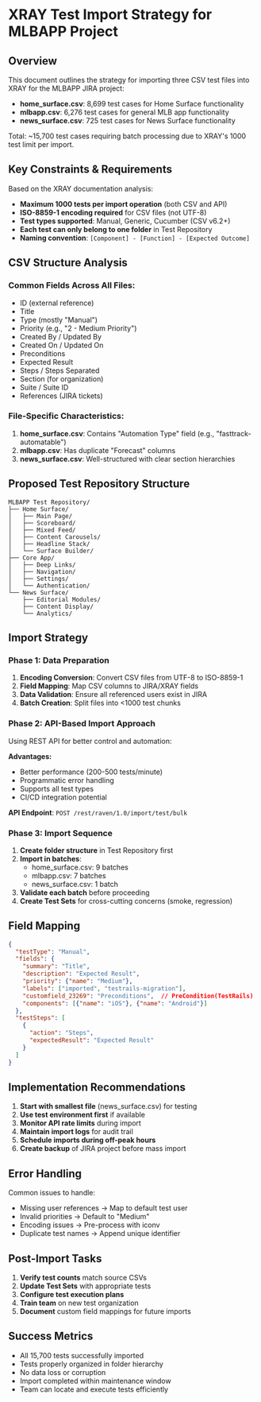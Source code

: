 # XRAY Test Import Strategy for MLBAPP Project

## Overview
This document outlines the strategy for importing three CSV test files into XRAY for the MLBAPP JIRA project:
- **home_surface.csv**: 8,699 test cases for Home Surface functionality
- **mlbapp.csv**: 6,276 test cases for general MLB app functionality  
- **news_surface.csv**: 725 test cases for News Surface functionality

Total: ~15,700 test cases requiring batch processing due to XRAY's 1000 test limit per import.

## Key Constraints & Requirements
Based on the XRAY documentation analysis:
- **Maximum 1000 tests per import operation** (both CSV and API)
- **ISO-8859-1 encoding required** for CSV files (not UTF-8)
- **Test types supported**: Manual, Generic, Cucumber (CSV v6.2+)
- **Each test can only belong to one folder** in Test Repository
- **Naming convention**: `[Component] - [Function] - [Expected Outcome]`

## CSV Structure Analysis

### Common Fields Across All Files:
- ID (external reference)
- Title
- Type (mostly "Manual")
- Priority (e.g., "2 - Medium Priority")
- Created By / Updated By
- Created On / Updated On
- Preconditions
- Expected Result
- Steps / Steps Separated
- Section (for organization)
- Suite / Suite ID
- References (JIRA tickets)

### File-Specific Characteristics:
1. **home_surface.csv**: Contains "Automation Type" field (e.g., "fasttrack-automatable")
2. **mlbapp.csv**: Has duplicate "Forecast" columns
3. **news_surface.csv**: Well-structured with clear section hierarchies

## Proposed Test Repository Structure

```
MLBAPP Test Repository/
├── Home Surface/
│   ├── Main Page/
│   ├── Scoreboard/
│   ├── Mixed Feed/
│   ├── Content Carousels/
│   ├── Headline Stack/
│   └── Surface Builder/
├── Core App/
│   ├── Deep Links/
│   ├── Navigation/
│   ├── Settings/
│   └── Authentication/
└── News Surface/
    ├── Editorial Modules/
    ├── Content Display/
    └── Analytics/
```

## Import Strategy

### Phase 1: Data Preparation
1. **Encoding Conversion**: Convert CSV files from UTF-8 to ISO-8859-1
2. **Field Mapping**: Map CSV columns to JIRA/XRAY fields
3. **Data Validation**: Ensure all referenced users exist in JIRA
4. **Batch Creation**: Split files into <1000 test chunks

### Phase 2: API-Based Import Approach
Using REST API for better control and automation:

**Advantages:**
- Better performance (200-500 tests/minute)
- Programmatic error handling
- Supports all test types
- CI/CD integration potential

**API Endpoint**: `POST /rest/raven/1.0/import/test/bulk`

### Phase 3: Import Sequence
1. **Create folder structure** in Test Repository first
2. **Import in batches**:
   - home_surface.csv: 9 batches
   - mlbapp.csv: 7 batches  
   - news_surface.csv: 1 batch
3. **Validate each batch** before proceeding
4. **Create Test Sets** for cross-cutting concerns (smoke, regression)

## Field Mapping

```json
{
  "testType": "Manual",
  "fields": {
    "summary": "Title",
    "description": "Expected Result",
    "priority": {"name": "Medium"},
    "labels": ["imported", "testrails-migration"],
    "customfield_23269": "Preconditions",  // PreCondition(TestRails)
    "components": [{"name": "iOS"}, {"name": "Android"}]
  },
  "testSteps": [
    {
      "action": "Steps",
      "expectedResult": "Expected Result"
    }
  ]
}
```

## Implementation Recommendations

1. **Start with smallest file** (news_surface.csv) for testing
2. **Use test environment first** if available
3. **Monitor API rate limits** during import
4. **Maintain import logs** for audit trail
5. **Schedule imports during off-peak hours**
6. **Create backup** of JIRA project before mass import

## Error Handling

Common issues to handle:
- Missing user references → Map to default test user
- Invalid priorities → Default to "Medium"
- Encoding issues → Pre-process with iconv
- Duplicate test names → Append unique identifier

## Post-Import Tasks

1. **Verify test counts** match source CSVs
2. **Update Test Sets** with appropriate tests
3. **Configure test execution plans**
4. **Train team** on new test organization
5. **Document** custom field mappings for future imports

## Success Metrics

- All 15,700 tests successfully imported
- Tests properly organized in folder hierarchy
- No data loss or corruption
- Import completed within maintenance window
- Team can locate and execute tests efficiently